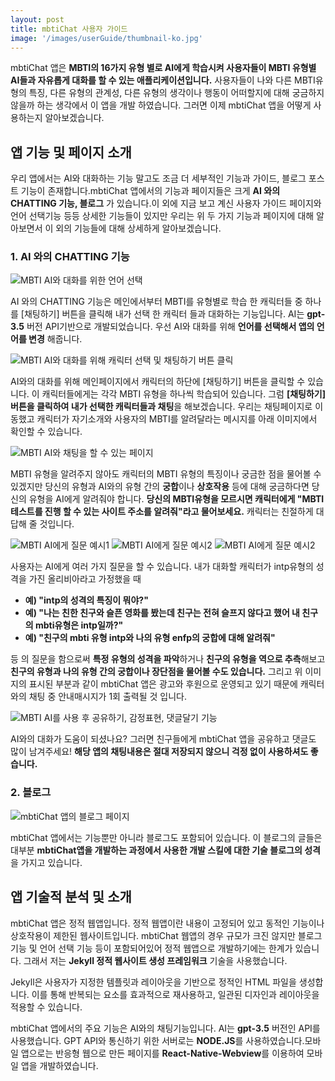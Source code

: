 ```yaml
---
layout: post
title: mbtiChat 사용자 가이드
image: '/images/userGuide/thumbnail-ko.jpg'
---
```

mbtiChat 앱은 **MBTI의 16가지 유형 별로 AI에게 학습시켜 사용자들이 MBTI 유형별 AI들과 자유롭게 대화를 할 수 있는 애플리케이션입니다.**
사용자들이 나와 다른 MBTI유형의 특징, 다른 유형의 관계성, 다른 유형의 생각이나 행동이 어떠할지에 대해 궁금하지 않을까 하는 생각에서 이 앱을 개발 하였습니다. 그러면 이제 mbtiChat 앱을 어떻게 사용하는지 알아보겠습니다.

## 앱 기능 및 페이지 소개
우리 앱에서는 AI와 대화하는 기능 말고도 조금 더 세부적인 기능과 가이드, 블로그 포스트 기능이 존재합니다.mbtiChat 앱에서의 기능과 페이지들은 크게 **AI 와의 CHATTING 기능, 블로그** 가 있습니다.이 외에 지금 보고 계신 사용자 가이드 페이지와 언어 선택기능 등등 상세한 기능들이 있지만 우리는 위 두 가지 기능과 페이지에 대해 알아보면서 이 외의 기능들에 대해 상세하게 알아보겠습니다.

### 1. AI 와의 CHATTING 기능
![MBTI AI와 대화를 위한 언어 선택](/images/userGuide/userguide-1.jpg)

AI 와의 CHATTING 기능은 메인에서부터 MBTI를 유형별로 학습 한 캐릭터들 중 하나를 [채팅하기] 버튼을 클릭해 내가 선택 한 캐릭터 들과 대화하는 기능입니다. AI는 **gpt-3.5** 버전 API기반으로 개발되었습니다. 우선 AI와 대화를 위해 **언어를 선택해서 앱의 언어를 변경** 해줍니다. 

![MBTI AI와 대화를 위해 캐릭터 선택 및 채팅하기 버튼 클릭](/images/userGuide/userguide-2.jpg)

AI와의 대화를 위해 메인페이지에서 캐릭터의 하단에 [채팅하기] 버튼을 클릭할 수 있습니다. 이 캐릭터들에게는 각각 MBTI 유형을 하나씩 학습되어 있습니다. 그럼 **[채팅하기] 버튼을 클릭하여 내가 선택한 캐릭터들과 채팅**을 해보겠습니다. 우리는 채팅페이지로 이동했고 캐릭터가 자기소개와 사용자의 MBTI를 알려달라는 메시지를 아래 이미지에서 확인할 수 있습니다.

![MBTI AI와 채팅을 할 수 있는 페이지](/images/userGuide/userguide-3.jpg)

MBTI 유형을 알려주지 않아도 캐릭터의 MBTI 유형의 특징이나 궁금한 점을 물어볼 수 있겠지만 당신의 유형과 AI와의 유형 간의 **궁합**이나 **상호작용** 등에 대해 궁금하다면 당신의 유형을 AI에게 알려줘야 합니다. **당신의 MBTI유형을 모르시면 캐릭터에게 "MBTI 테스트를 진행 할 수 있는 사이트 주소를 알려줘"라고 물어보세요.** 캐릭터는 친절하게 대답해 줄 것입니다.

![MBTI AI에게 질문 예시1](/images/userGuide/userguide-4.jpg)
![MBTI AI에게 질문 예시2](/images/userGuide/userguide-5.jpg)
![MBTI AI에게 질문 예시2](/images/userGuide/userguide-6.jpg)

사용자는 AI에게 여러 가지 질문을 할 수 있습니다. 내가 대화할 캐릭터가 intp유형의 성격을 가진 올리비아라고 가정했을 때 

- **예) "intp의 성격의 특징이 뭐야?"**
- **예) "나는 친한 친구와 슬픈 영화를 봤는데 친구는 전혀 슬프지 않다고 했어 내 친구의 mbti유형은 intp일까?"**
- **예) "친구의 mbti 유형 intp와 나의 유형 enfp의 궁합에 대해 알려줘"**

등 의 질문을 함으로써 **특정 유형의 성격을 파악**하거나 **친구의 유형을 역으로 추측**해보고 **친구의 유형과 나의 유형 간의 궁합이나 장단점을 물어볼 수도 있습니다.** 그리고 위 이미지의 표시된 부분과 같이 mbtiChat 앱은 광고와 후원으로 운영되고 있기 때문에 캐릭터와의 채팅 중 안내매시지가 1회 출력될 것 입니다.

![MBTI AI를 사용 후 공유하기, 감정표현, 댓글달기 기능](/images/userGuide/userguide-7.jpg)

AI와의 대화가 도움이 되셨나요? 그러면 친구들에게 mbtiChat 앱을 공유하고 댓글도 많이 남겨주세요! **해당 앱의 채팅내용은 절대 저장되지 않으니 걱정 없이 사용하셔도 좋습니다.**

### 2. 블로그
![mbtiChat 앱의 블로그 페이지](/images/userGuide/userguide-8.jpg)

mbtiChat 앱에서는 기능뿐만 아니라 블로그도 포함되어 있습니다. 이 블로그의 글들은 대부분 **mbtiChat앱을 개발하는 과정에서 사용한 개발 스킬에 대한 기술 블로그의 성격**을 가지고 있습니다.

## 앱 기술적 분석 및 소개
mbtiChat 앱은 정적 웹앱입니다. 정적 웹앱이란 내용이 고정되어 있고 동적인 기능이나 상호작용이 제한된 웹사이트입니다. mbtiChat 웹앱의 경우 규모가 크진 않지만 블로그 기능 및 언어 선택 기능 등이 포함되어있어 정적 웹앱으로 개발하기에는 한계가 있습니다. 그래서 저는 **Jekyll 정적 웹사이트 생성 프레임워크** 기술을 사용했습니다. 

Jekyll은 사용자가 지정한 템플릿과 레이아웃을 기반으로 정적인 HTML 파일을 생성합니다. 이를 통해 반복되는 요소를 효과적으로 재사용하고, 일관된 디자인과 레이아웃을 적용할 수 있습니다. 

mbtiChat 앱에서의 주요 기능은 AI와의 채팅기능입니다. AI는 **gpt-3.5** 버전인 API를 사용했습니다. GPT API와 통신하기 위한 서버로는 **NODE.JS**를 사용하였습니다.모바일 앱으로는 반응형 웹으로 만든 페이지를 **React-Native-Webview**를 이용하여 모바일 앱을 개발하였습니다.